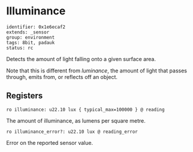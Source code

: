 # Illuminance

    identifier: 0x1e6ecaf2
    extends: _sensor
    group: environment
    tags: 8bit, padauk
    status: rc

Detects the amount of light falling onto a given surface area.

Note that this is different from _luminance_, the amount of light that passes through, emits from, or reflects off an object.

## Registers

    ro illuminance: u22.10 lux { typical_max=100000 } @ reading

The amount of illuminance, as lumens per square metre.

    ro illuminance_error?: u22.10 lux @ reading_error

Error on the reported sensor value.
